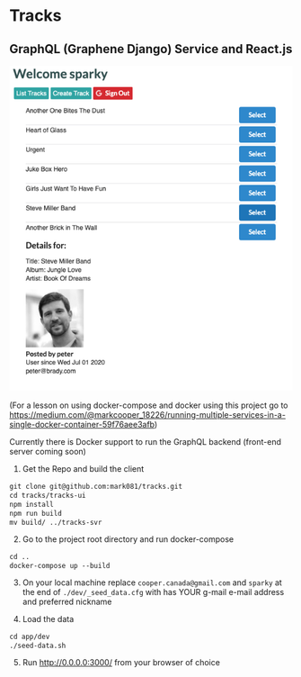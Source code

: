 # Tracks
## GraphQL (Graphene Django) Service and React.js

![Logo](/tracks.png)

(For a lesson on using docker-compose and docker using this project go to https://medium.com/@markcooper_18226/running-multiple-services-in-a-single-docker-container-59f76aee3afb)

Currently there is Docker support to run the GraphQL backend (front-end server coming soon)

1. Get the Repo and build the client
```
git clone git@github.com:mark081/tracks.git
cd tracks/tracks-ui
npm install
npm run build
mv build/ ../tracks-svr
```

2. Go to the project root directory and run docker-compose
```
cd ..
docker-compose up --build
```

3. On your local machine replace `cooper.canada@gmail.com` and `sparky` at the end of `./dev/_seed_data.cfg` with has YOUR g-mail e-mail address and preferred nickname


4. Load the data

```
cd app/dev
./seed-data.sh
```

5. Run http://0.0.0.0:3000/ from your browser of choice


